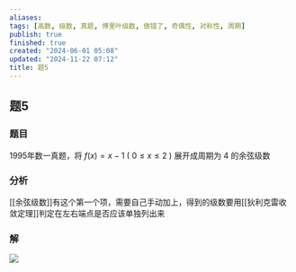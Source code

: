 ```yaml
---
aliases: 
tags: [高数, 级数, 真题, 傅里叶级数, 做错了, 奇偶性, 对称性, 周期]
publish: true
finished: true
created: "2024-06-01 05:08"
updated: "2024-11-22 07:12"
title: 题5
---
```

## 题5 
### 题目
1995年数一真题，将 $f(x)=x-1$ ( $0\leqslant x\leqslant2$ ) 展开成周期为 4 的余弦级数
### 分析 
[[余弦级数]]有这个第一个项，需要自己手动加上，得到的级数要用[[狄利克雷收敛定理]]判定在左右端点是否应该单独列出来 
### 解
![](https://img.hwenyi.live/202405211944831.webp)
